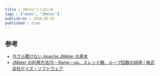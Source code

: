 ```yaml
---
title : JMeterことはじめ
tags : ["memo", "JMeter"]
publish-on : 2018-05-01
published : true
---
```



## 参考

- [今さら聞けない Apache JMeter の基本](https://qiita.com/aidy91614/items/d96ca0261665abc54f7d)
- [JMeter の利用方法(1) – Ramp－up、スレッド数、ループ回数の誤用 | 株式会社ケイズ・ソフトウェア](https://keis-software.com/2013/09/02/jmeter-%E3%81%AE%E5%88%A9%E7%94%A8%E6%96%B9%E6%B3%951-ramp%EF%BC%8Dup%E3%80%81%E3%82%B9%E3%83%AC%E3%83%83%E3%83%89%E6%95%B0%E3%80%81%E3%83%AB%E3%83%BC%E3%83%97%E5%9B%9E%E6%95%B0%E3%81%AE%E8%AA%A4/)
